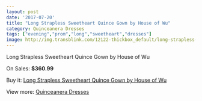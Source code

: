 ```yaml
---
layout: post
date: '2017-07-20'
title: "Long Strapless Sweetheart Quince Gown by House of Wu"
category: Quinceanera Dresses
tags: ["evening","prom","long","sweetheart","dresses"]
image: http://img.transblink.com/12122-thickbox_default/long-strapless-sweetheart-quince-gown-by-house-of-wu.jpg
---
```

Long Strapless Sweetheart Quince Gown by House of Wu

On Sales: **$360.99**
<a href="https://www.transblink.com/en/quinceanera-dresses/3943-long-strapless-sweetheart-quince-gown-by-house-of-wu.html"><amp-img layout="responsive" width="600" height="600" src="//img.transblink.com/12122-thickbox_default/long-strapless-sweetheart-quince-gown-by-house-of-wu.jpg" alt="Long Strapless Sweetheart Quince Gown by House of Wu 0" /></a>
<a href="https://www.transblink.com/en/quinceanera-dresses/3943-long-strapless-sweetheart-quince-gown-by-house-of-wu.html"><amp-img layout="responsive" width="600" height="600" src="//img.transblink.com/12125-thickbox_default/long-strapless-sweetheart-quince-gown-by-house-of-wu.jpg" alt="Long Strapless Sweetheart Quince Gown by House of Wu 1" /></a>
<a href="https://www.transblink.com/en/quinceanera-dresses/3943-long-strapless-sweetheart-quince-gown-by-house-of-wu.html"><amp-img layout="responsive" width="600" height="600" src="//img.transblink.com/12124-thickbox_default/long-strapless-sweetheart-quince-gown-by-house-of-wu.jpg" alt="Long Strapless Sweetheart Quince Gown by House of Wu 2" /></a>
<a href="https://www.transblink.com/en/quinceanera-dresses/3943-long-strapless-sweetheart-quince-gown-by-house-of-wu.html"><amp-img layout="responsive" width="600" height="600" src="//img.transblink.com/12123-thickbox_default/long-strapless-sweetheart-quince-gown-by-house-of-wu.jpg" alt="Long Strapless Sweetheart Quince Gown by House of Wu 3" /></a>

Buy it: [Long Strapless Sweetheart Quince Gown by House of Wu](https://www.transblink.com/en/quinceanera-dresses/3943-long-strapless-sweetheart-quince-gown-by-house-of-wu.html "Long Strapless Sweetheart Quince Gown by House of Wu")

View more: [Quinceanera Dresses](https://www.transblink.com/en/11-quinceanera-dresses "Quinceanera Dresses")